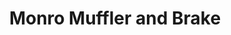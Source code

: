 ---
title: "Monro Muffler and Brake"
url: /state-college/monro-muffler-and-brake/
shop: Autowerkstatt
---